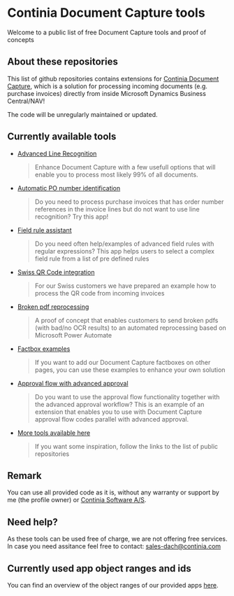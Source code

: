 # Continia Document Capture tools

Welcome to a public list of free Document Capture tools and proof of concepts

## About these repositories
This list of github repositories contains extensions for [Continia Document Capture](http://continia.com/documentcapture-for-dynamics-nav.aspx), which is a solution for processing incoming documents (e.g. purchase invoices) directly from inside Microsoft Dynamics Business Central/NAV!

The code will be unregularly maintained or updated.

## Currently available tools
- [Advanced Line Recognition](https://github.com/document-capture/Advanced-Line-Recognition/)
  > Enhance Document Capture with a few usefull options that will enable you to process most likely 99% of all documents.
- [Automatic PO number identification](https://github.com/document-capture/Automatic-PO-number-identification)
  > Do you need to process purchase invoices that has order number references in the invoice lines but do not want to use line recognition? Try this app!
- [Field rule assistant](https://github.com/document-capture/field-rule-assistant)
  > Do you need often help/examples of advanced field rules with regular expressions? This app helps users to select a complex field rule from a list of pre defined rules
- [Swiss QR Code integration](https://github.com/document-capture/Swiss-QR-Code-integration)
  > For our Swiss customers we have prepared an example how to process the QR code from incoming invoices
- [Broken pdf reprocessing](https://github.com/document-capture/reprocess-pdf-with-powerautomate)
  > A proof of concept that enables customers to send broken pdfs (with bad/no OCR results) to an automated reprocessing based on Microsoft Power Automate
- [Factbox examples](https://github.com/document-capture/factbox-examples)
  > If you want to add our Document Capture factboxes on other pages, you can use these examples to enhance your own solution
- [Approval flow with advanced approval](https://github.com/document-capture/approval-flow-with-advanced-approval)
  > Do you want to use the approval flow functionality together with the advanced approval workflow? This is an example of an extension that enables you to use with Document Capture approval flow codes parallel with advanced approval.
- [More tools available here](https://github.com/orgs/document-capture/repositories)
  > If you want some inspiration, follow the links to the list of public repositories

## Remark ##
You can use all provided code as it is, without any warranty or support by me (the profile owner) or [Continia Software A/S](https://www.continia.com "Continia Software"). 

## Need help? ##
As these tools can be used free of charge, we are not offering free services. In case you need assitance feel free to contact: sales-dach@continia.com

## Currently used app object ranges and ids ##
You can find an overview of the object ranges of our provided apps [here](https://github.com/document-capture/.github/blob/main/profile/object_ranges.md).
